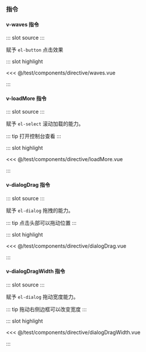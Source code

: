 ### 指令

#### v-waves 指令

<demo-block>
::: slot source
<WavesDemo></WavesDemo>
:::

赋予 `el-button` 点击效果

::: slot highlight

<<< @/test/components/directive/waves.vue

:::
</demo-block>

#### v-loadMore 指令

<demo-block>
::: slot source
<LoadMoreDemo></LoadMoreDemo>
:::

赋予 `el-select` 滚动加载的能力。

::: tip
打开控制台查看
:::

::: slot highlight

<<< @/test/components/directive/loadMore.vue

:::
</demo-block>

#### v-dialogDrag 指令

<demo-block>
::: slot source
<DialogDragDemo></DialogDragDemo>
:::

赋予 `el-dialog` 拖拽的能力。

::: tip
点击头部可以拖动位置
:::

::: slot highlight

<<< @/test/components/directive/dialogDrag.vue

:::
</demo-block>

#### v-dialogDragWidth 指令

<demo-block>
::: slot source
<DialogDragWidthDemo></DialogDragWidthDemo>
:::

赋予 `el-dialog` 拖动宽度能力。

::: tip
拖动右侧边框可以改变宽度
:::

::: slot highlight

<<< @/test/components/directive/dialogDragWidth.vue

:::
</demo-block>
